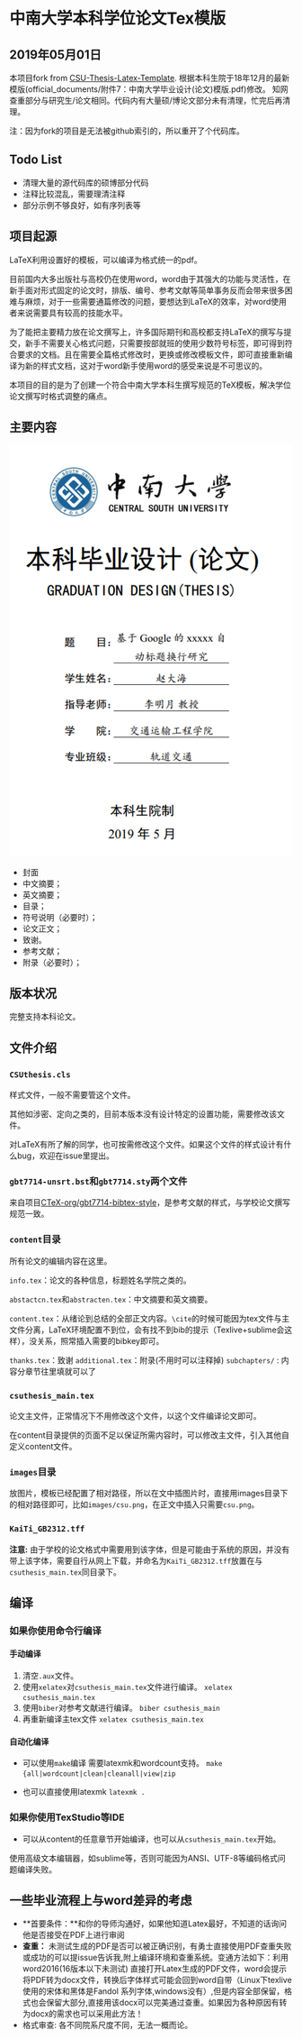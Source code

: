 # 中南大学本科学位论文Tex模版

## 2019年05月01日
本项目fork from [CSU-Thesis-Latex-Template](https://github.com/CSGrandeur/CSU-Thesis-LaTeX-Template). 根据本科生院于18年12月的最新模版(official_documents/附件7：中南大学毕业设计(论文)模版.pdf)修改。
知网查重部分与研究生/论文相同。代码内有大量硕/博论文部分未有清理，忙完后再清理。

注：因为fork的项目是无法被github索引的，所以重开了个代码库。

## Todo List
- 清理大量的源代码库的硕博部分代码
- 注释比较混乱，需要理清注释
- 部分示例不够良好，如有序列表等


## 项目起源

LaTeX利用设置好的模板，可以编译为格式统一的pdf。

目前国内大多出版社与高校仍在使用word，word由于其强大的功能与灵活性，在新手面对形式固定的论文时，排版、编号、参考文献等简单事务反而会带来很多困难与麻烦，对于一些需要通篇修改的问题，要想达到LaTeX的效率，对word使用者来说需要具有较高的技能水平。

为了能把主要精力放在论文撰写上，许多国际期刊和高校都支持LaTeX的撰写与提交，新手不需要关心格式问题，只需要按部就班的使用少数符号标签，即可得到符合要求的文档。且在需要全篇格式修改时，更换或修改模板文件，即可直接重新编译为新的样式文档，这对于word新手使用word的感受来说是不可思议的。

本项目的目的是为了创建一个符合中南大学本科生撰写规范的TeX模板，解决学位论文撰写时格式调整的痛点。

## 主要内容

![title](images/csu.png)

- 封面
- 中文摘要；
- 英文摘要；
- 目录；
- 符号说明（必要时）；
- 论文正文；
- 致谢。
- 参考文献；
- 附录（必要时）；

## 版本状况

完整支持本科论文。


## 文件介绍

### `CSUthesis.cls`

样式文件，一般不需要管这个文件。

其他如涉密、定向之类的，目前本版本没有设计特定的设置功能，需要修改该文件。

对LaTeX有所了解的同学，也可按需修改这个文件。如果这个文件的样式设计有什么bug，欢迎在issue里提出。

### `gbt7714-unsrt.bst`和`gbt7714.sty`两个文件

来自项目[CTeX-org/gbt7714-bibtex-style](https://github.com/CTeX-org/gbt7714-bibtex-style)，是参考文献的样式，与学校论文撰写规范一致。


### `content`目录

所有论文的编辑内容在这里。

`info.tex`：论文的各种信息，标题姓名学院之类的。

`abstactcn.tex`和`abstracten.tex`：中文摘要和英文摘要。

`content.tex`：从绪论到总结的全部正文内容。`\cite`的时候可能因为tex文件与主文件分离，LaTeX环境配置不到位，会有找不到bib的提示（Texlive+sublime会这样），没关系，照常插入需要的bibkey即可。


`thanks.tex`：致谢
`additional.tex`：附录(不用时可以注释掉)
`subchapters/` : 内容分章节往里填就可以了


### `csuthesis_main.tex`

论文主文件，正常情况下不用修改这个文件，以这个文件编译论文即可。

在content目录提供的页面不足以保证所需内容时，可以修改主文件，引入其他自定义content文件。

### `images`目录

放图片，模板已经配置了相对路径，所以在文中插图片时，直接用images目录下的相对路径即可，比如`images/csu.png`，在正文中插入只需要`csu.png`。

### `KaiTi_GB2312.tff`

__注意:__ 由于学校的论文格式中需要用到该字体，但是可能由于系统的原因，并没有带上该字体，需要自行从网上下载，并命名为`KaiTi_GB2312.tff`放置在与`csuthesis_main.tex`同目录下。

## 编译

### 如果你使用命令行编译
#### 手动编译
1. 清空`.aux`文件。
2. 使用`xelatex`对`csuthesis_main.tex`文件进行编译。
    `xelatex csuthesis_main.tex`
3. 使用`biber`对参考文献进行编译。
    `biber csuthesis_main`
4. 再重新编译主tex文件
    `xelatex csuthesis_main.tex`

#### 自动化编译
-  可以使用`make`编译
   需要latexmk和wordcount支持。
`make {all|wordcount|clean|cleanall|view|zip`

- 也可以直接使用latexmk
  `latexmk .`

### 如果你使用TexStudio等IDE
- 可以从content的任意章节开始编译，也可以从`csuthesis_main.tex`开始。



使用高级文本编辑器，如sublime等，否则可能因为ANSI、UTF-8等编码格式问题编译失败。


## 一些毕业流程上与word差异的考虑

- **首要条件：**和你的导师沟通好，如果他知道Latex最好，不知道的话询问他是否接受在PDF上进行审阅
- **查重：** 未测试生成的PDF是否可以被正确识别，有勇士直接使用PDF查重失败或成功的可以提issue告诉我,附上编译环境和查重系统。变通方法如下：利用word2016(16版本以下未测试)
  直接打开Latex生成的PDF文件，word会提示将PDF转为docx文件，转换后字体样式可能会回到word自带（Linux下texlive使用的宋体和黑体是Fandol
  系列字体,windows没有）,但是内容全部保留，格式也会保留大部分,直接用该docx可以完美通过查重。如果因为各种原因有转为docx的需求也可以采用此方法！
- 格式审查: 各不同院系尺度不同，无法一概而论。





